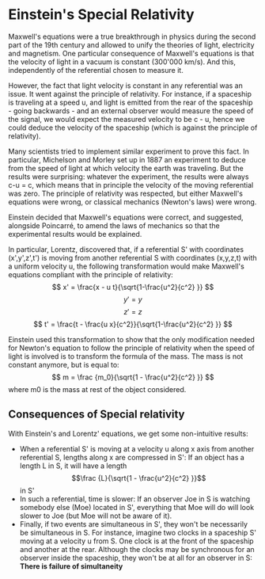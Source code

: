 # Einstein's Special Relativity
Maxwell's equations were a true breakthrough in physics during the second part of the 19th century and allowed to unify the theories of light, electricity and magnetism. One particular consequence of Maxwell's equations is that the velocity of light in a vacuum is constant (300'000 km/s). And this, independently of the referential chosen to measure it.

However, the fact that light velocity is constant in any referential was an issue. It went against the principle of relativity. For instance, if a spaceship is traveling at a speed u, and light is emitted from the rear of the spaceship - going backwards - and an external observer would measure the speed of the signal, we would expect the measured velocity to be c - u, hence we could deduce the velocity of the spaceship (which is against the principle of relativity).

Many scientists tried to implement similar experiment to prove this fact. In particular, Michelson and Morley set up in 1887 an experiment to deduce from the speed of light at which velocity the earth was traveling. But the results were surprising: whatever the experiment, the results were always c-u = c, which means that in principle the velocity of the moving referential was zero. The principle of relativity was respected, but either Maxwell's equations were wrong, or classical mechanics (Newton's laws) were wrong.

Einstein decided that Maxwell's equations were correct, and suggested, alongside Poincarré, to amend the laws of mechanics so that the experimental results would be explained.

In particular, Lorentz, discovered that, if a referential S' with coordinates (x',y',z',t') is moving from another referential S with coordinates (x,y,z,t) with a uniform velocity u, the following transformation would make Maxwell's equations compliant with the principle of relativity:
$$ x' = \frac{x - u t}{\sqrt{1-\frac{u^2}{c^2} }} $$
$$y' = y $$
$$ z' = z$$
$$ t' = \frac{t - \frac{u x}{c^2}}{\sqrt{1-\frac{u^2}{c^2} }}  $$

Einstein used this transformation to show that the only modification needed for Newton's equation to follow the principle of relativity when the speed of light is involved is to transform the formula of the mass. The mass is not constant anymore, but is equal to:
$$ m = \frac {m_0}{\sqrt{1 - \frac{u^2}{c^2}   }} $$  where m0 is the mass at rest of the object considered.


## Consequences of Special relativity

With Einstein's and Lorentz' equations, we get some non-intuitive results:
- When a referential S' is moving at a velocity u along x axis from another referential S, lengths along x are compressed in S': If an object has a length L in S, it will have a length 
 $$\frac {L}{\sqrt{1 - \frac{u^2}{c^2}   }}$$ in S'
- In such a referential, time is slower: If an observer Joe in S is watching somebody else (Moe) located  in S', everything that Moe will do will look slower to Joe (but Moe will not be aware of it).
- Finally, if two events are simultaneous in S', they won't be necessarily be simultaneous in S. For instance, imagine two clocks in a spaceship S' moving at a velocity u from S. One clock is at the front of the spaceship and another at the rear. Although the clocks may be synchronous for an observer inside the spaceship, they won't be at all for an observer in S: **There is failure of simultaneity**
